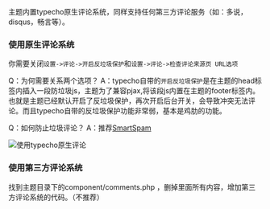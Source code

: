 主题内置typecho原生评论系统，同样支持任何第三方评论服务（如：多说，disqus，畅言等）。

### 使用原生评论系统

 你需要关闭`设置->评论->开启反垃圾保护`和`设置->评论->检查评论来源页 URL选项`

Q：为何需要关系两个选项？
A：typecho自带的`开启反垃圾保护`是在主题的head标签内插入一段防垃圾js，主题为了兼容pjax,将该段js内置在主题的footer标签内。也就是主题已经默认开启了反垃圾保护，再次开启后台开关，会导致冲突无法评论。而且typecho自带的反垃圾保护功能非常弱，基本是鸡肋的功能。

Q：如何防止垃圾评论？
A：推荐[SmartSpam](https://handsome.ihewro.com/#/typecho)

![使用typecho原生评论][1]


[1]: https://www.ihewro.com/usr/uploads/2017/03/343938553.jpg

### 使用第三方评论系统

找到主题目录下的component/comments.php ，删掉里面所有内容，增加第三方评论系统的代码。（不推荐）
